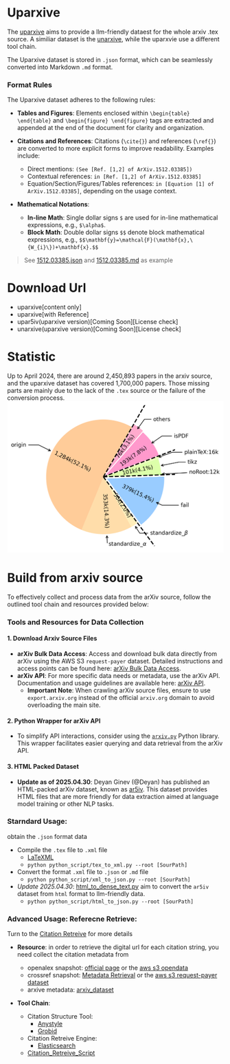 # Uparxive

The [uparxive](https://github.com/veya2ztn/uparxive) aims to provide a llm-friendly dataest for the whole arxiv .tex source. A similiar dataset is the [unarxive](https://github.com/IllDepence/unarXive), while the uparxvie use a different tool chain.

The Uparxive dataset is stored in `.json` format, which can be seamlessly converted into Markdown `.md` format.

### Format Rules

The Uparxive dataset adheres to the following rules:

- **Tables and Figures**: Elements enclosed within `\begin{table} \end{table}` and `\begin{figure} \end{figure}` tags are extracted and appended at the end of the document for clarity and organization.

- **Citations and References**: Citations (`\cite{}`) and references (`\ref{}`) are converted to more explicit forms to improve readability. Examples include:
  - Direct mentions: `(See [Ref. [1,2] of ArXiv.1512.03385])`
  - Contextual references: `in [Ref. [1,2] of ArXiv.1512.03385]`
  - Equation/Section/Figures/Tables references: `in [Equation [1] of ArXiv.1512.03385]`, depending on the usage context.
  
- **Mathematical Notations**:
  - **In-line Math**: Single dollar signs `$` are used for in-line mathematical expressions, e.g., `$\alpha$`.
  - **Block Math**: Double dollar signs `$$` denote block mathematical expressions, e.g., `$$\mathbf{y}=\mathcal{F}(\mathbf{x},\{W_{i}\})+\mathbf{x}.$$`

> See [1512.03385.json](https://github.com/veya2ztn/uparxive/blob/release/example/1512/1512.03385/uparxive/1512.03385.json) and [1512.03385.md](https://github.com/veya2ztn/uparxive/blob/release/example/1512/1512.03385/uparxive/1512.03385.md) as example

# Download Url
 - uparxive[content only]
 - uparxive[with Reference]
 - upar5iv(uparxive version)[Coming Soon][License check]  
 - unarxive(uparxive version)[Coming Soon][License check]   


# Statistic
Up to April 2024, there are around 2,450,893 papers in the arxiv source, and the uparxive dataset has covered 1,700,000 papers. Those missing parts are mainly due to the lack of the `.tex` source or the failure of the conversion process.
![uparxive_analysis](https://github.com/veya2ztn/uparxive/blob/release/figures/uparxive_analysis.png?raw=true)

# Build from arxiv source

To effectively collect and process data from the arXiv source, follow the outlined tool chain and resources provided below:

### Tools and Resources for Data Collection

#### 1. **Download Arxiv Source Files**
   - **arXiv Bulk Data Access**: Access and download bulk data directly from arXiv using the AWS S3 `request-payer` dataset. Detailed instructions and access points can be found here: [arXiv Bulk Data Access](https://info.arxiv.org/help/bulk_data.html).
   - **arXiv API**: For more specific data needs or metadata, use the arXiv API. Documentation and usage guidelines are available here: [arXiv API](https://info.arxiv.org/help/api/index.html).
     - **Important Note**: When crawling arXiv source files, ensure to use `export.arxiv.org` instead of the official `arxiv.org` domain to avoid overloading the main site.

#### 2. **Python Wrapper for arXiv API**
   - To simplify API interactions, consider using the [`arxiv.py`](https://github.com/lukasschwab/arxiv.py) Python library. This wrapper facilitates easier querying and data retrieval from the arXiv API.

#### 3. **HTML Packed Dataset**
   - **Update as of 2025.04.30**: Deyan Ginev (@Deyan) has published an HTML-packed arXiv dataset, known as [ar5iv](https://sigmathling.kwarc.info/resources/ar5iv-dataset-2024/). This dataset provides HTML files that are more friendly for data extraction aimed at language model training or other NLP tasks.

### Starndard Usage:
obtain the `.json` format data
- Compile the `.tex` file to `.xml` file
  - [LaTeXML](https://dlmf.nist.gov/LaTeXML/) 
  - `python python_script/tex_to_xml.py --root [SourPath]`
- Convert the format `.xml` file to `.json` or `.md` file
  - ``python python_script/xml_to_json.py --root [SourPath]``
- *Update 2025.04.30*: [html_to_dense_text.py](https://github.com/veya2ztn/uparxive/blob/main/uparxive/xml_to_json/html_to_dense_text.py) aim to convert the `ar5iv` dataset from `html` format to llm-friendly data.
  - `python python_script/html_to_json.py --root [SourPath]`



### Advanced Usage: Referecne Retrieve: 
Turn to the [Citation Retreive](https://github.com/veya2ztn/uparxive) for more details

- **Resource**: in order to retrieve the digital url for each citation string, you need collect the citation metadata from 
  - openalex snapshot: [official page](https://docs.openalex.org/download-all-data/download-to-your-machine) or the [aws s3 opendata](https://registry.opendata.aws/openalex/)
  - crossref snapshot: [Metadata Retrieval](https://www.crossref.org/documentation/retrieve-metadata/) or the [aws s3 request-payer dataset](https://www.crossref.org/documentation/retrieve-metadata/rest-api/tips-for-using-public-data-files-and-plus-snapshots/)
  - arxive metadata:  [arxiv_dataset](https://huggingface.co/datasets/arxiv_dataset)

- **Tool Chain**:
  - Citation Structure Tool:
    - [Anystyle](https://github.com/inukshuk/anystyle)
    - [Grobid](https://github.com/kermitt2/grobid)
  - Citation Retreive Engine:
    - [Elasticsearch](https://github.com/elastic/elasticsearch)
  - [Citation_Retreive_Script](https://github.com/veya2ztn/uparxive/blob/main/uparxive/reference_reterive/citation_string_to_reference.py)
    

